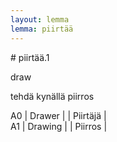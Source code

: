 ```yaml
---
layout: lemma
lemma: piirtää
---
```


<div class="sense">
# <span class="sensename">piirtää.1</span>

<span class="description">draw</span>

<span class="description">tehdä kynällä piirros</span>

A0 | Drawer |   | Piirtäjä |  
A1 | Drawing |   | Piirros |  

</div>

